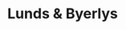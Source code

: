 ---
title: "Lunds & Byerlys"
url: /saint-paul/lunds-and-byerlys-east-10th-street/
shop: supermarket
---